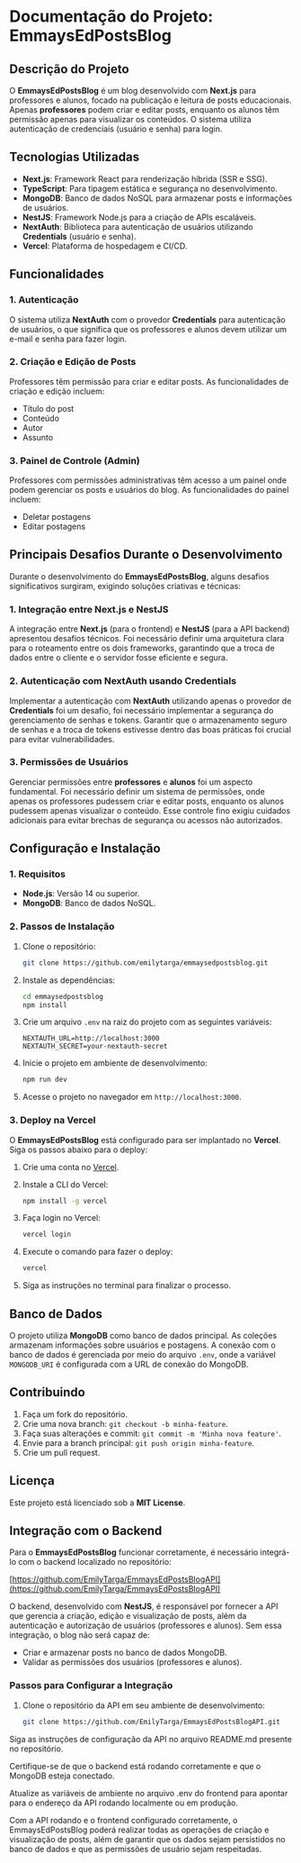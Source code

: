 # Documentação do Projeto: EmmaysEdPostsBlog

## Descrição do Projeto

O **EmmaysEdPostsBlog** é um blog desenvolvido com **Next.js** para professores e alunos, focado na publicação e leitura de posts educacionais. Apenas **professores** podem criar e editar posts, enquanto os alunos têm permissão apenas para visualizar os conteúdos. O sistema utiliza autenticação de credenciais (usuário e senha) para login.

## Tecnologias Utilizadas

- **Next.js**: Framework React para renderização híbrida (SSR e SSG).
- **TypeScript**: Para tipagem estática e segurança no desenvolvimento.
- **MongoDB**: Banco de dados NoSQL para armazenar posts e informações de usuários.
- **NestJS**: Framework Node.js para a criação de APIs escaláveis.
- **NextAuth**: Biblioteca para autenticação de usuários utilizando **Credentials** (usuário e senha).
- **Vercel**: Plataforma de hospedagem e CI/CD.

## Funcionalidades

### 1. Autenticação

O sistema utiliza **NextAuth** com o provedor **Credentials** para autenticação de usuários, o que significa que os professores e alunos devem utilizar um e-mail e senha para fazer login.

### 2. Criação e Edição de Posts

Professores têm permissão para criar e editar posts. As funcionalidades de criação e edição incluem:

- Título do post
- Conteúdo
- Autor
- Assunto

### 3. Painel de Controle (Admin)

Professores com permissões administrativas têm acesso a um painel onde podem gerenciar os posts e usuários do blog. As funcionalidades do painel incluem:

- Deletar postagens
- Editar postagens

## Principais Desafios Durante o Desenvolvimento

Durante o desenvolvimento do **EmmaysEdPostsBlog**, alguns desafios significativos surgiram, exigindo soluções criativas e técnicas:

### 1. Integração entre Next.js e NestJS

A integração entre **Next.js** (para o frontend) e **NestJS** (para a API backend) apresentou desafios técnicos. Foi necessário definir uma arquitetura clara para o roteamento entre os dois frameworks, garantindo que a troca de dados entre o cliente e o servidor fosse eficiente e segura.

### 2. Autenticação com NextAuth usando Credentials

Implementar a autenticação com **NextAuth** utilizando apenas o provedor de **Credentials** foi um desafio, foi necessário implementar a segurança do gerenciamento de senhas e tokens. Garantir que o armazenamento seguro de senhas e a troca de tokens estivesse dentro das boas práticas foi crucial para evitar vulnerabilidades.

### 3. Permissões de Usuários

Gerenciar permissões entre **professores** e **alunos** foi um aspecto fundamental. Foi necessário definir um sistema de permissões, onde apenas os professores pudessem criar e editar posts, enquanto os alunos pudessem apenas visualizar o conteúdo. Esse controle fino exigiu cuidados adicionais para evitar brechas de segurança ou acessos não autorizados.

## Configuração e Instalação

### 1. Requisitos

- **Node.js**: Versão 14 ou superior.
- **MongoDB**: Banco de dados NoSQL.

### 2. Passos de Instalação

1. Clone o repositório:

   ```bash
   git clone https://github.com/emilytarga/emmaysedpostsblog.git
   ```

2. Instale as dependências:

   ```bash
   cd emmaysedpostsblog
   npm install
   ```

3. Crie um arquivo `.env` na raiz do projeto com as seguintes variáveis:

   ```env
   NEXTAUTH_URL=http://localhost:3000
   NEXTAUTH_SECRET=your-nextauth-secret
   ```

4. Inicie o projeto em ambiente de desenvolvimento:

   ```bash
   npm run dev
   ```

5. Acesse o projeto no navegador em `http://localhost:3000`.

### 3. Deploy na Vercel

O **EmmaysEdPostsBlog** está configurado para ser implantado no **Vercel**. Siga os passos abaixo para o deploy:

1. Crie uma conta no [Vercel](https://vercel.com/).
2. Instale a CLI do Vercel:

   ```bash
   npm install -g vercel
   ```

3. Faça login no Vercel:

   ```bash
   vercel login
   ```

4. Execute o comando para fazer o deploy:

   ```bash
   vercel
   ```

5. Siga as instruções no terminal para finalizar o processo.

## Banco de Dados

O projeto utiliza **MongoDB** como banco de dados principal. As coleções armazenam informações sobre usuários e postagens. A conexão com o banco de dados é gerenciada por meio do arquivo `.env`, onde a variável `MONGODB_URI` é configurada com a URL de conexão do MongoDB.

## Contribuindo

1. Faça um fork do repositório.
2. Crie uma nova branch: `git checkout -b minha-feature`.
3. Faça suas alterações e commit: `git commit -m 'Minha nova feature'`.
4. Envie para a branch principal: `git push origin minha-feature`.
5. Crie um pull request.

## Licença

Este projeto está licenciado sob a **MIT License**.

## Integração com o Backend

Para o **EmmaysEdPostsBlog** funcionar corretamente, é necessário integrá-lo com o backend localizado no repositório:

[https://github.com/EmilyTarga/EmmaysEdPostsBlogAPI](https://github.com/EmilyTarga/EmmaysEdPostsBlogAPI)

O backend, desenvolvido com **NestJS**, é responsável por fornecer a API que gerencia a criação, edição e visualização de posts, além da autenticação e autorização de usuários (professores e alunos). Sem essa integração, o blog não será capaz de:

- Criar e armazenar posts no banco de dados MongoDB.
- Validar as permissões dos usuários (professores e alunos).

### Passos para Configurar a Integração

1. Clone o repositório da API em seu ambiente de desenvolvimento:

   ```bash
   git clone https://github.com/EmilyTarga/EmmaysEdPostsBlogAPI.git
   ```

Siga as instruções de configuração da API no arquivo README.md presente no repositório.

Certifique-se de que o backend está rodando corretamente e que o MongoDB esteja conectado.

Atualize as variáveis de ambiente no arquivo .env do frontend para apontar para o endereço da API rodando localmente ou em produção.

Com a API rodando e o frontend configurado corretamente, o EmmaysEdPostsBlog poderá realizar todas as operações de criação e visualização de posts, além de garantir que os dados sejam persistidos no banco de dados e que as permissões de usuário sejam respeitadas.
